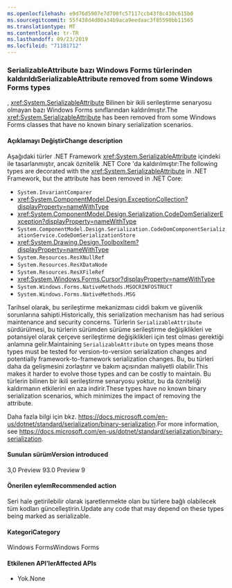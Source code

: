 ```yaml
---
ms.openlocfilehash: e9d76d5907e7d700fc57117ccb43f8c430c615b0
ms.sourcegitcommit: 55f438d4d00a34b9aca9eedaac3f85590bb11565
ms.translationtype: MT
ms.contentlocale: tr-TR
ms.lasthandoff: 09/23/2019
ms.locfileid: "71181712"
---
```

### <a name="serializableattribute-removed-from-some-windows-forms-types"></a><span data-ttu-id="a89bb-101">SerializableAttribute bazı Windows Forms türlerinden kaldırıldı</span><span class="sxs-lookup"><span data-stu-id="a89bb-101">SerializableAttribute removed from some Windows Forms types</span></span>

<span data-ttu-id="a89bb-102">, <xref:System.SerializableAttribute> Bilinen bir ikili serileştirme senaryosu olmayan bazı Windows Forms sınıflarından kaldırılmıştır.</span><span class="sxs-lookup"><span data-stu-id="a89bb-102">The <xref:System.SerializableAttribute> has been removed from some Windows Forms classes that have no known binary serialization scenarios.</span></span>

#### <a name="change-description"></a><span data-ttu-id="a89bb-103">Açıklamayı Değiştir</span><span class="sxs-lookup"><span data-stu-id="a89bb-103">Change description</span></span>

<span data-ttu-id="a89bb-104">Aşağıdaki türler .NET Framework <xref:System.SerializableAttribute> içindeki ile tasarlanmıştır, ancak öznitelik .NET Core 'da kaldırılmıştır:</span><span class="sxs-lookup"><span data-stu-id="a89bb-104">The following types are decorated with the <xref:System.SerializableAttribute> in .NET Framework, but the attribute has been removed in .NET Core:</span></span>

- `System.InvariantComparer`
- <xref:System.ComponentModel.Design.ExceptionCollection?displayProperty=nameWithType>
- <xref:System.ComponentModel.Design.Serialization.CodeDomSerializerException?displayProperty=nameWithType>
- `System.ComponentModel.Design.Serialization.CodeDomComponentSerializationService.CodeDomSerializationStore`
- <xref:System.Drawing.Design.ToolboxItem?displayProperty=nameWithType>
- `System.Resources.ResXNullRef`
- `System.Resources.ResXDataNode`
- `System.Resources.ResXFileRef`
- <xref:System.Windows.Forms.Cursor?displayProperty=nameWithType>
- `System.Windows.Forms.NativeMethods.MSOCRINFOSTRUCT`
- `System.Windows.Forms.NativeMethods.MSG`

<span data-ttu-id="a89bb-105">Tarihsel olarak, bu serileştirme mekanizması ciddi bakım ve güvenlik sorunlarına sahipti.</span><span class="sxs-lookup"><span data-stu-id="a89bb-105">Historically, this serialization mechanism has had serious maintenance and security concerns.</span></span> <span data-ttu-id="a89bb-106">Türlerin `SerializableAttribute` sürdürülmesi, bu türlerin sürümden sürüme serileştirme değişiklikleri ve potansiyel olarak çerçeve serileştirme değişiklikleri için test olması gerektiği anlamına gelir.</span><span class="sxs-lookup"><span data-stu-id="a89bb-106">Maintaining `SerializableAttribute` on types means those types must be tested for version-to-version serialization changes and potentially framework-to-framework serialization changes.</span></span> <span data-ttu-id="a89bb-107">Bu, bu türleri daha da gelişmesini zorlaştırır ve bakım açısından maliyetli olabilir.</span><span class="sxs-lookup"><span data-stu-id="a89bb-107">This makes it harder to evolve those types and can be costly to maintain.</span></span> <span data-ttu-id="a89bb-108">Bu türlerin bilinen bir ikili serileştirme senaryosu yoktur, bu da özniteliği kaldırmanın etkilerini en aza indirir.</span><span class="sxs-lookup"><span data-stu-id="a89bb-108">These types have no known binary serialization scenarios, which minimizes the impact of removing the attribute.</span></span>

<span data-ttu-id="a89bb-109">Daha fazla bilgi için bkz. <https://docs.microsoft.com/en-us/dotnet/standard/serialization/binary-serialization>.</span><span class="sxs-lookup"><span data-stu-id="a89bb-109">For more information, see <https://docs.microsoft.com/en-us/dotnet/standard/serialization/binary-serialization>.</span></span>

#### <a name="version-introduced"></a><span data-ttu-id="a89bb-110">Sunulan sürüm</span><span class="sxs-lookup"><span data-stu-id="a89bb-110">Version introduced</span></span>

<span data-ttu-id="a89bb-111">3,0 Preview 9</span><span class="sxs-lookup"><span data-stu-id="a89bb-111">3.0 Preview 9</span></span>

#### <a name="recommended-action"></a><span data-ttu-id="a89bb-112">Önerilen eylem</span><span class="sxs-lookup"><span data-stu-id="a89bb-112">Recommended action</span></span>

<span data-ttu-id="a89bb-113">Seri hale getirilebilir olarak işaretlenmekte olan bu türlere bağlı olabilecek tüm kodları güncelleştirin.</span><span class="sxs-lookup"><span data-stu-id="a89bb-113">Update any code that may depend on these types being marked as serializable.</span></span>

#### <a name="category"></a><span data-ttu-id="a89bb-114">Kategori</span><span class="sxs-lookup"><span data-stu-id="a89bb-114">Category</span></span>

<span data-ttu-id="a89bb-115">Windows Forms</span><span class="sxs-lookup"><span data-stu-id="a89bb-115">Windows Forms</span></span>

#### <a name="affected-apis"></a><span data-ttu-id="a89bb-116">Etkilenen API’ler</span><span class="sxs-lookup"><span data-stu-id="a89bb-116">Affected APIs</span></span>

- <span data-ttu-id="a89bb-117">Yok.</span><span class="sxs-lookup"><span data-stu-id="a89bb-117">None</span></span>

<!-- 

### Affected APIs

- Not detectable via API analysis

-->